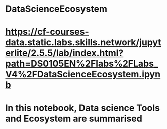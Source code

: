 # DataScienceEcosystem
# https://cf-courses-data.static.labs.skills.network/jupyterlite/2.5.5/lab/index.html?path=DS0105EN%2Flabs%2FLabs_V4%2FDataScienceEcosystem.ipynb
# In this notebook, Data science Tools and Ecosystem are summarised
